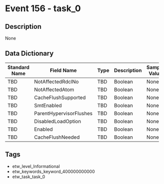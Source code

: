 # Event 156 - task_0

## Description
None

## Data Dictionary
|Standard Name|Field Name|Type|Description|Sample Value|
|---|---|---|---|---|
|TBD|NotAffectedRdclNo|TBD|Boolean|None|None|
|TBD|NotAffectedAtom|TBD|Boolean|None|None|
|TBD|CacheFlushSupported|TBD|Boolean|None|None|
|TBD|SmtEnabled|TBD|Boolean|None|None|
|TBD|ParentHypervisorFlushes|TBD|Boolean|None|None|
|TBD|DisabledLoadOption|TBD|Boolean|None|None|
|TBD|Enabled|TBD|Boolean|None|None|
|TBD|CacheFlushNeeded|TBD|Boolean|None|None|

## Tags
* etw_level_Informational
* etw_keywords_keyword_400000000000
* etw_task_task_0